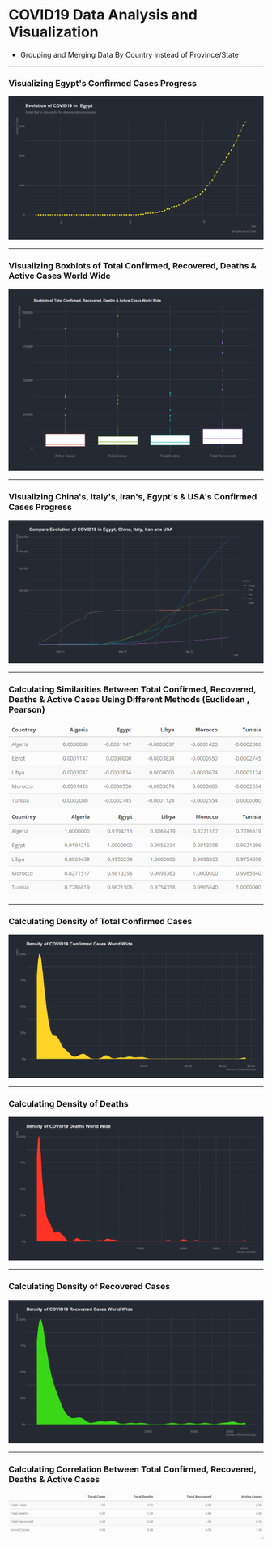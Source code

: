 # COVID19 Data Analysis and Visualization 
* Grouping and Merging Data By Country instead of Province/State

***

###   Visualizing Egypt's Confirmed Cases Progress 
![](https://github.com/Dodger23/COVID-19-DATA-ANALYSIS/blob/develop/images/Egypt%20Progress.png)

***

### Visualizing Boxblots of Total Confirmed, Recovered, Deaths & Active Cases World Wide 
![](https://github.com/Dodger23/COVID-19-DATA-ANALYSIS/blob/develop/images/BoxPlot.png)

***

### Visualizing China's, Italy's, Iran's, Egypt's & USA's Confirmed Cases Progress 
![](https://github.com/Dodger23/COVID-19-DATA-ANALYSIS/blob/develop/images/Compare.png)

***

### Calculating Similarities Between Total Confirmed, Recovered, Deaths & Active Cases Using Different Methods (Euclidean , Pearson)
![](https://github.com/Dodger23/COVID-19-DATA-ANALYSIS/blob/develop/images/Euclidean%20Similarity.png)
![](https://github.com/Dodger23/COVID-19-DATA-ANALYSIS/blob/develop/images/Pearson%20Similarity.png)

***

### Calculating Density of Total Confirmed Cases
![](https://github.com/Dodger23/COVID-19-DATA-ANALYSIS/blob/develop/images/Confirmed%20Cases%20Density.png)

***


### Calculating Density of Deaths
![](https://github.com/Dodger23/COVID-19-DATA-ANALYSIS/blob/master/images/Deaths%20Density.png)


***

### Calculating Density of Recovered Cases
![](https://github.com/Dodger23/COVID-19-DATA-ANALYSIS/blob/master/images/Recoverd%20Cases%20Density.png)

***

### Calculating Correlation Between Total Confirmed, Recovered, Deaths & Active Cases
![](https://github.com/Dodger23/COVID-19-DATA-ANALYSIS/blob/develop/images/Corrolation.png)


